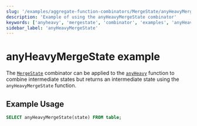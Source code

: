 ```yaml
---
slug: '/examples/aggregate-function-combinators/MergeState/anyHeavyMergeState'
description: 'Example of using the anyHeavyMergeState combinator'
keywords: ['anyheavy', 'mergestate', 'combinator', 'examples', 'anyHeavyMergeState']
sidebar_label: 'anyHeavyMergeState'
---
```


# anyHeavyMergeState example

The [`MergeState`](/sql-reference/aggregate-functions/combinators#-mergestate) combinator can be applied to the [`anyHeavy`](/sql-reference/aggregate-functions/reference/anyheavy) function to combine intermediate states but returns an intermediate state using the `anyHeavyMergeState` function.

## Example Usage

```sql
SELECT anyHeavyMergeState(state) FROM table;
``` 